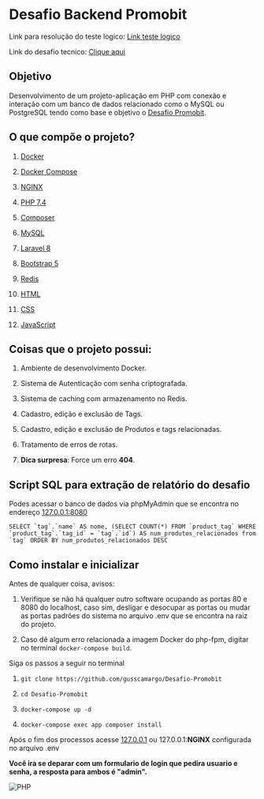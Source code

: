 

[URL_DESAFIO]:https://github.com/Promobit/teste-cadastro-produtos

[Desafio Promobit]:https://github.com/Promobit/teste-cadastro-produtos

[Clique aqui]:https://github.com/Promobit/teste-cadastro-produtos

[Link teste logico]:https://github.com/gusscamargo/Desafio-Promobit/blob/main/teste-logica/src/src/ProductStructure.php

  

# Desafio Backend Promobit

  

Link para resolução do teste logico: [Link teste logico]

  

Link do desafio tecnico: [Clique aqui]

  

## Objetivo

Desenvolvimento de um projeto-aplicação em PHP com conexão e interação com um banco de dados relacionado como o MySQL ou PostgreSQL tendo como base e objetivo o [Desafio Promobit].

  

## O que compõe o projeto?

1. [Docker](https://www.docker.com/)
3. [Docker Compose](https://docs.docker.com/compose/)

4. [NGINX](https://www.nginx.com/)

5. [PHP 7.4](https://www.php.net/releases/7_4_0.php)
6. [Composer](https://getcomposer.org/)

7. [MySQL](https://www.mysql.com/)

8. [Laravel 8](https://laravel.com/docs/8.x/releases)

9. [Bootstrap 5](https://getbootstrap.com/docs/5.0/getting-started/introduction/)

10. [Redis](https://redis.io/)

11. [HTML](https://developer.mozilla.org/pt-BR/docs/Web/HTML)

12. [CSS](https://developer.mozilla.org/pt-BR/docs/Web/CSS)

13. [JavaScript](https://developer.mozilla.org/pt-BR/docs/Web/JavaScript)

  

## Coisas que o projeto possui:

  

1. Ambiente de desenvolvimento Docker.

2. Sistema de Autenticação com senha criptografada.

3. Sistema de caching com armazenamento no Redis.

4. Cadastro, edição e exclusão de Tags.

5. Cadastro, edição e exclusão de Produtos e tags relacionadas.

6. Tratamento de erros de rotas.

7. **Dica surpresa**: Force um erro **404**.

## Script SQL para extração de relatório do desafio

Podes acessar o banco de dados via phpMyAdmin que se encontra no endereço [127.0.0.1:8080](http://127.0.0.1:8080/)

```SELECT `tag`.`name` AS nome, (SELECT COUNT(*) FROM `product_tag` WHERE `product_tag`.`tag_id` = `tag`.`id`) AS num_produtos_relacionados from `tag` ORDER BY num_produtos_relacionados DESC```

  

## Como instalar e inicializar

Antes de qualquer coisa, avisos:

1. Verifique se não há qualquer outro software ocupando as portas 80 e 8080 do localhost, caso sim, desligar e desocupar as portas ou mudar as portas padrões do sistema no arquivo .env que se encontra na raiz do projeto.

2. Caso dê algum erro relacionada a imagem Docker do php-fpm, digitar no terminal `docker-compose build`.

  

Siga os passos a seguir no terminal

1. `git clone https://github.com/gusscamargo/Desafio-Promobit`

2. `cd Desafio-Promobit`

3. `docker-compose up -d`

4. `docker-compose exec app composer install`

  

Após o fim dos processos acesse [127.0.0.1](http://127.0.0.1/) ou 127.0.0.1:**NGINX** configurada no arquivo .env

  

**Você ira se deparar com um formulario de login que pedira usuario e senha, a resposta para ambos é "admin".**

  

![PHP](https://kinsta.com/pt/wp-content/uploads/sites/3/2018/11/o-php-morreu-0-1.jpg)
